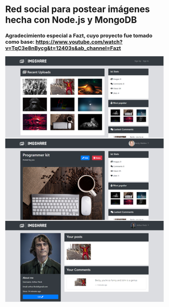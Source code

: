# Red social para postear imágenes hecha con Node.js y MongoDB
### Agradecimiento especial a Fazt, cuyo proyecto fue tomado como base: https://www.youtube.com/watch?v=TqC3e8nBycg&t=12403s&ab_channel=Fazt 
![](src/public/img/screenshot_1.PNG)
![](src/public/img/screenshot_2.PNG)
![](src/public/img/screenshot_3.PNG)
